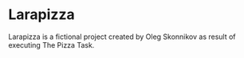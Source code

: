 # Larapizza
Larapizza is a fictional project created by Oleg Skonnikov as result of executing The Pizza Task.
